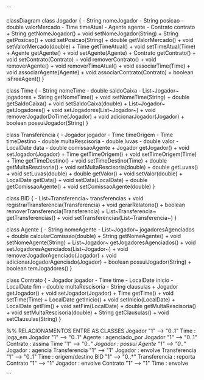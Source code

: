 ´´´

classDiagram
class Jogador {
    - String nomeJogador
    - String posicao
    - double valorMercado
    - Time timeAtual
    - Agente agente
    - Contrato contrato
    + String getNomeJogador()
    + void setNomeJogador(String)
    + String getPosicao()
    + void setPosicao(String)
    + double getValorMercado()
    + void setValorMercado(double)
    + Time getTimeAtual()
    + void setTimeAtual(Time)
    + Agente getAgente()
    + void setAgente(Agente)
    + Contrato getContrato()
    + void setContrato(Contrato)
    + void removerContrato()
    + void removerAgente()
    + void removerTimeAtual()
    + void associarTime(Time)
    + void associarAgente(Agente)
    + void associarContrato(Contrato)
    + boolean isFreeAgent()
}

class Time {
    - String nomeTime
    - double saldoCaixa
    - List~Jogador~ jogadores
    + String getNomeTime()
    + void setNomeTime(String)
    + double getSaldoCaixa()
    + void setSaldoCaixa(double)
    + List~Jogador~ getJogadores()
    + void setJogadores(List~Jogador~)
    + void removerJogadorDoTime(Jogador)
    + void adicionarJogador(Jogador)
    + boolean possuiJogador(String)
}

class Transferencia {
    - Jogador jogador
    - Time timeOrigem
    - Time timeDestino
    - double multaRescisoria
    - double luvas
    - double valor
    - LocalDate data
    - double comissaoAgente
    + Jogador getJogador()
    + void setJogador(Jogador)
    + Time getTimeOrigem()
    + void setTimeOrigem(Time)
    + Time getTimeDestino()
    + void setTimeDestino(Time)
    + double getMultaRescisoria()
    + void setMultaRescisoria(double)
    + double getLuvas()
    + void setLuvas(double)
    + double getValor()
    + void setValor(double)
    + LocalDate getData()
    + void setData(LocalDate)
    + double getComissaoAgente()
    + void setComissaoAgente(double)
}

class BID {
    - List~Transferencia~ transferencias
    + void registrarTransferencia(Transferencia)
    + void gerarRelatorio()
    + boolean removerTransferencia(Transferencia)
    + List~Transferencia~ getTransferencias()
    + void setTransferencias(List~Transferencia~)
}

class Agente {
    - String nomeAgente
    - List~Jogador~ jogadoresAgenciados
    + double calcularComissao(double)
    + String getNomeAgente()
    + void setNomeAgente(String)
    + List~Jogador~ getJogadoresAgenciados()
    + void setJogadoresAgenciados(List~Jogador~)
    + void removerJogadorAgenciado(Jogador)
    + void adicionarJogadorAgenciado(Jogador)
    + boolean possuiJogador(String)
    + boolean temJogadores()
}

class Contrato {
    - Jogador jogador
    - Time time
    - LocalDate inicio
    - LocalDate fim
    - double multaRescisoria
    - String clausulas
    + Jogador getJogador()
    + void setJogador(Jogador)
    + Time getTime()
    + void setTime(Time)
    + LocalDate getInicio()
    + void setInicio(LocalDate)
    + LocalDate getFim()
    + void setFim(LocalDate)
    + double getMultaRescisoria()
    + void setMultaRescisoria(double)
    + String getClausulas()
    + void setClausulas(String)
}

%% RELACIONAMENTOS ENTRE AS CLASSES
Jogador "1" --> "0..1" Time : joga_em
Jogador "1" --> "0..1" Agente : agenciado_por
Jogador "1" --> "0..1" Contrato : assina
Time "1" --> "0..*" Jogador : possui
Agente "1" --> "0..*" Jogador : agencia
Transferencia "1" --> "1" Jogador : envolve
Transferencia "1" --> "0..1" Time : origem/destino
BID "1" --> "0..*" Transferencia : reporta
Contrato "1" --> "1" Jogador : envolve
Contrato "1" --> "1" Time : envolve

´´´
